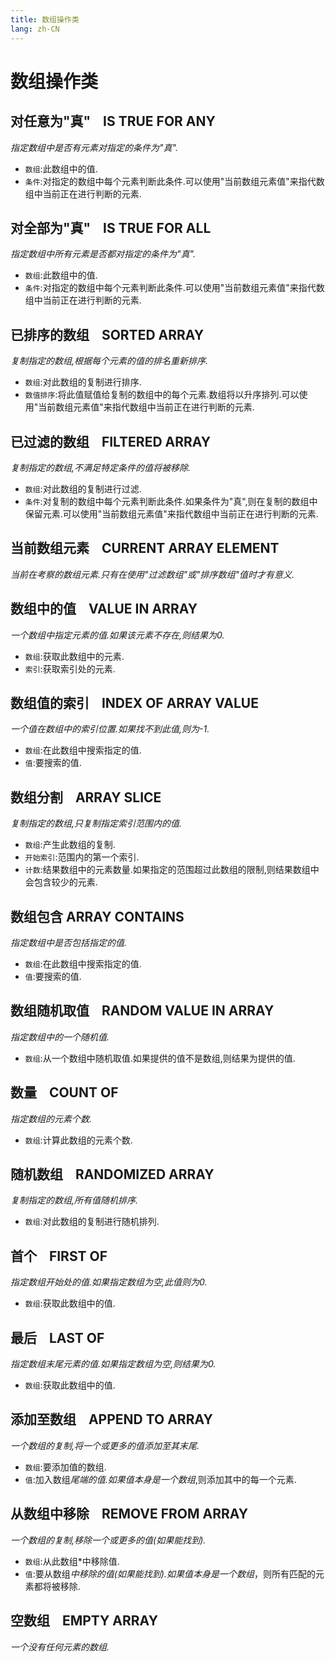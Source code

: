 ```yaml
---
title: 数组操作类
lang: zh-CN
---
```


# 数组操作类



## 对任意为"真"    IS TRUE FOR ANY

_指定数组中是否有元素对指定的条件为"真"._

- `数组`:此数组中的值.
- `条件`:对指定的数组中每个元素判断此条件.可以使用"当前数组元素值"来指代数组中当前正在进行判断的元素.<br />



## 对全部为"真"    IS TRUE FOR ALL

_指定数组中所有元素是否都对指定的条件为"真"._

- `数组`:此数组中的值.
- `条件`:对指定的数组中每个元素判断此条件.可以使用"当前数组元素值"来指代数组中当前正在进行判断的元素.<br />



## 已排序的数组    SORTED ARRAY

_复制指定的数组,根据每个元素的值的排名重新排序._

- `数组`:对此数组的复制进行排序.
- `数值排序`:将此值赋值给复制的数组中的每个元素.数组将以升序排列.可以使用"当前数组元素值"来指代数组中当前正在进行判断的元素.<br />



## 已过滤的数组    FILTERED ARRAY

_复制指定的数组,不满足特定条件的值将被移除._

- `数组`:对此数组的复制进行过滤.
- `条件`:对复制的数组中每个元素判断此条件.如果条件为"真",则在复制的数组中保留元素.可以使用"当前数组元素值"来指代数组中当前正在进行判断的元素.<br />



## 当前数组元素    CURRENT ARRAY ELEMENT

_当前在考察的数组元素.只有在使用"过滤数组"或"排序数组"值时才有意义._<br />



## 数组中的值    VALUE IN ARRAY

_一个数组中指定元素的值.如果该元素不存在,则结果为0._

- `数组`:获取此数组中的元素.
- `索引`:获取索引处的元素.



## 数组值的索引    INDEX OF ARRAY VALUE

_一个值在数组中的索引位置.如果找不到此值,则为-1._

- `数组`:在此数组中搜索指定的值.
- `值`:要搜索的值.<br />



## 数组分割    ARRAY SLICE

_复制指定的数组,只复制指定索引范围内的值._

- `数组`:产生此数组的复制.
- `开始索引`:范围内的第一个索引.
- `计数`:结果数组中的元素数量.如果指定的范围超过此数组的限制,则结果数组中会包含较少的元素.<br />



## 数组包含 ARRAY CONTAINS

_指定数组中是否包括指定的值._

- `数组`:在此数组中搜索指定的值.
- `值`:要搜索的值.<br />



## 数组随机取值    RANDOM VALUE IN ARRAY

_指定数组中的一个随机值._

- `数组`:从一个数组中随机取值.如果提供的值不是数组,则结果为提供的值.<br />



## 数量    COUNT OF

_指定数组的元素个数._

- `数组`:计算此数组的元素个数.<br />



## 随机数组    RANDOMIZED ARRAY

_复制指定的数组,所有值随机排序._

- `数组`:对此数组的复制进行随机排列.<br />



## 首个    FIRST OF

_指定数组开始处的值.如果指定数组为空,此值则为0._

- `数组`:获取此数组中的值.<br />



## 最后    LAST OF

_指定数组末尾元素的值.如果指定数组为空,则结果为0._

- `数组`:获取此数组中的值.<br />



## 添加至数组    APPEND TO ARRAY

_一个数组的复制,将一个或更多的值添加至其末尾._

- `数组`:要添加值的数组.
- `值`:加入数组*尾端的值.如果值本身是一个数组*,则添加其中的每一个元素.<br />



## 从数组中移除    REMOVE FROM ARRAY

_一个数组的复制,移除一个或更多的值(如果能找到)._

- `数组`:从此数组*中移除值.
- `值`:要从数组*中移除的值(如果能找到).如果值本身是一个数组*，则所有匹配的元素都将被移除.<br />



## 空数组    EMPTY ARRAY

_一个没有任何元素的数组._

